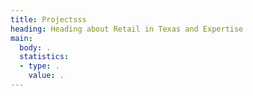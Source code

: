 ```yaml
---
title: Projectsss
heading: Heading about Retail in Texas and Expertise
main:
  body: .
  statistics:
  - type: .
    value: .
---
```

